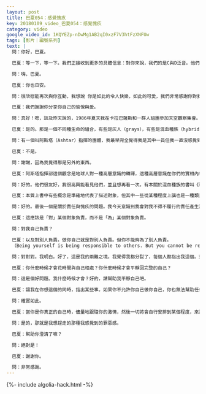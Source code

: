 ```yaml
---
layout: post
title: 巴夏054：感覺愧疚
key: 20180109_video_巴夏054：感覺愧疚
category: video
google_video_id: 1KQYEZp-nDwMg1AB2qI0xzF7V3htFzXNFUw
tags: [影片｜編號系列]
text: |
  問：你好，巴夏。

  巴夏：等一下，等一下。我們正接收到更多的具體信息：對你來說，我們的是C與D泛音。他們則是C與F泛音。有幫助嘛？謝謝你。

  問：嗨，巴夏。

  巴夏：你也日安。

  問：很欣慰能再次與你互動，我想說 你是如此的令人快樂，如此的可愛，我們非常感謝你對我們的幫助。

  巴夏：我們謝謝你分享你自己的愉悅與愛。

  問：真好！嗯，談及昨天說的，1986年夏天我在卡拉巴薩斯和一群人組團參加天空觀察集會。岱羅也在那，不過他好像不記得了，我的確記得看到了他的。我們真的觀察到了UFO母艦，好大啊，而且超興奮，它們有紅色的四處跑的光，並且最妙的是他們還向我們閃爍了兩次他們的光來打招呼。從那以後，我不記得他告訴了我什麼，但他看到了的，但我從來沒問他們是誰，我試著推出他們是誰並且有了三個想法，但我不確定，我想關於這個也許你可以幫助我，以及那種覺得他們是家人和朋友，或和我很有關聯的感受。

  巴夏：是的。那是一個不同種生命的組合，有些是灰人（grays），有些是混血種族（hybrid），有些是昴宿星人（pleiadeans），有些是天狼星人（sirius）。

  問：有一個叫阿斯塔（Ashtar）指揮的團體，我最早完全覺得我是其中一員但我一直沒感覺到……

  巴夏：不是。

  問：謝謝，因為我覺得那是另外的東西。

  巴夏：阿斯塔指揮部這個觀念是地球人對一種高層意識的轉譯，這種高層意識在你們的實相內被顯化轉譯為一個地外文明，但其實不是。

  問：好的。他們很友好，我很高興能看見他們，並且想再看一次。有本關於混血種族的書叫《瑞秋的眼睛》Rachel's eyes，這書說的是真的嗎，我們當中還有星際混血兒？

  巴夏：本質上書中有些概念是準確地代表了描述對象，但其中一些從某種程度上講也是一種類比或比喻。

  問：好的。最後一個是關於責任與愧疚的問題。我今天意識到我會對我不得不履行的責任產生激情。

  巴夏：這應該是「對」某個對象負責，而不是「為」某個對象負責。

  問：對我自己負責？

  巴夏：以及對別人負責。做你自己就是對別人負責。但你不能夠為了別人負責。
  （Being yourself is being responsible to others. But you cannot be responsible for others.）

  問：對對對。我明白。好了，這是我的兩難之境。我覺得我都分裂了，每個人都指出我這個。東海岸，西海岸，上有年邁的父母，下有待照顧的孩子。我甚至感到了愧疚，因為我對責任感到生氣，直到產生沮喪和憤怒，因為每個人都是我的一部分，我沒擁有自己的一部分，然後我試著……反正我就是覺得很分裂並且我……

  巴夏：你什麼時候才會花時間與自己相處？你什麼時候才會平靜回完整的自己？

  問：這是個好問題。我什麼時候才會？好的，請幫助我平靜自己吧。

  巴夏：讓我在你想這個的同時，指出某些事。如果你不允許你自己做你自己，你也無法幫助任何人。

  問：確實如此。

  巴夏：當你是你真正的自己時，儘量地跟隨你的激情，然後一切將會自行安排到某個程度，來讓你理解你究竟要對別人負責與互動到哪個程度。超過這個程度，就不是你的責任了。如果超過了這個程度，即使別人說那是你的責任，那也只是他們自己的問題，而不是你的問題。你明白嗎？

  問：是的，那就是我想趕走的那種我感覺到的罪惡感。

  巴夏：幫助你澄清了嘛？

  問：絕對是！

  巴夏：謝謝你。

  問：非常感謝。
---
```


{%- include algolia-hack.html -%}

